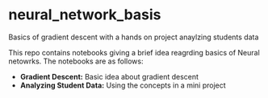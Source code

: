 # neural_network_basis
Basics of gradient descent with a hands on project anaylzing students data

This repo contains notebooks giving a brief idea reagrding basics of Neural netowrks. The notebooks are as follows:  

* **Gradient Descent:** Basic idea about gradient descent  
* **Analyzing Student Data:** Using the concepts in a mini project  
